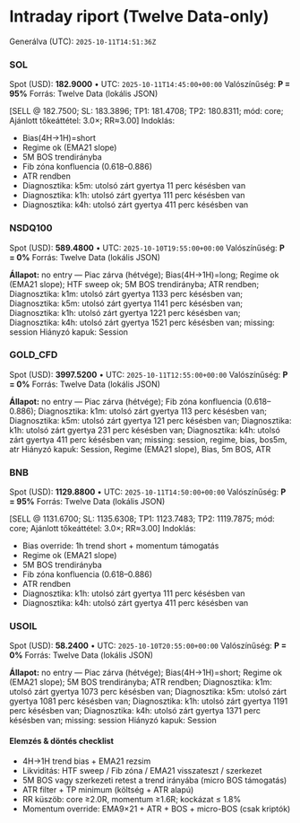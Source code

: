 # Intraday riport (Twelve Data-only)

Generálva (UTC): `2025-10-11T14:51:36Z`

### SOL

Spot (USD): **182.9000** • UTC: `2025-10-11T14:45:00+00:00`
Valószínűség: **P = 95%**
Forrás: Twelve Data (lokális JSON)

[SELL @ 182.7500; SL: 183.3896; TP1: 181.4708; TP2: 180.8311; mód: core; Ajánlott tőkeáttétel: 3.0×; RR≈3.00]
Indoklás:
- Bias(4H→1H)=short
- Regime ok (EMA21 slope)
- 5M BOS trendirányba
- Fib zóna konfluencia (0.618–0.886)
- ATR rendben
- Diagnosztika: k5m: utolsó zárt gyertya 11 perc késésben van
- Diagnosztika: k1h: utolsó zárt gyertya 111 perc késésben van
- Diagnosztika: k4h: utolsó zárt gyertya 411 perc késésben van

### NSDQ100

Spot (USD): **589.4800** • UTC: `2025-10-10T19:55:00+00:00`
Valószínűség: **P = 0%**
Forrás: Twelve Data (lokális JSON)

**Állapot:** no entry — Piac zárva (hétvége); Bias(4H→1H)=long; Regime ok (EMA21 slope); HTF sweep ok; 5M BOS trendirányba; ATR rendben; Diagnosztika: k1m: utolsó zárt gyertya 1133 perc késésben van; Diagnosztika: k5m: utolsó zárt gyertya 1141 perc késésben van; Diagnosztika: k1h: utolsó zárt gyertya 1221 perc késésben van; Diagnosztika: k4h: utolsó zárt gyertya 1521 perc késésben van; missing: session
Hiányzó kapuk: Session

### GOLD_CFD

Spot (USD): **3997.5200** • UTC: `2025-10-11T12:55:00+00:00`
Valószínűség: **P = 0%**
Forrás: Twelve Data (lokális JSON)

**Állapot:** no entry — Piac zárva (hétvége); Fib zóna konfluencia (0.618–0.886); Diagnosztika: k1m: utolsó zárt gyertya 113 perc késésben van; Diagnosztika: k5m: utolsó zárt gyertya 121 perc késésben van; Diagnosztika: k1h: utolsó zárt gyertya 231 perc késésben van; Diagnosztika: k4h: utolsó zárt gyertya 411 perc késésben van; missing: session, regime, bias, bos5m, atr
Hiányzó kapuk: Session, Regime (EMA21 slope), Bias, 5m BOS, ATR

### BNB

Spot (USD): **1129.8800** • UTC: `2025-10-11T14:50:00+00:00`
Valószínűség: **P = 95%**
Forrás: Twelve Data (lokális JSON)

[SELL @ 1131.6700; SL: 1135.6308; TP1: 1123.7483; TP2: 1119.7875; mód: core; Ajánlott tőkeáttétel: 3.0×; RR≈3.00]
Indoklás:
- Bias override: 1h trend short + momentum támogatás
- Regime ok (EMA21 slope)
- 5M BOS trendirányba
- Fib zóna konfluencia (0.618–0.886)
- ATR rendben
- Diagnosztika: k1h: utolsó zárt gyertya 111 perc késésben van
- Diagnosztika: k4h: utolsó zárt gyertya 411 perc késésben van

### USOIL

Spot (USD): **58.2400** • UTC: `2025-10-10T20:55:00+00:00`
Valószínűség: **P = 0%**
Forrás: Twelve Data (lokális JSON)

**Állapot:** no entry — Piac zárva (hétvége); Bias(4H→1H)=short; Regime ok (EMA21 slope); 5M BOS trendirányba; ATR rendben; Diagnosztika: k1m: utolsó zárt gyertya 1073 perc késésben van; Diagnosztika: k5m: utolsó zárt gyertya 1081 perc késésben van; Diagnosztika: k1h: utolsó zárt gyertya 1191 perc késésben van; Diagnosztika: k4h: utolsó zárt gyertya 1371 perc késésben van; missing: session
Hiányzó kapuk: Session

#### Elemzés & döntés checklist
- 4H→1H trend bias + EMA21 rezsim
- Likviditás: HTF sweep / Fib zóna / EMA21 visszateszt / szerkezet
- 5M BOS vagy szerkezeti retest a trend irányába (micro BOS támogatás)
- ATR filter + TP minimum (költség + ATR alapú)
- RR küszöb: core ≥2.0R, momentum ≥1.6R; kockázat ≤ 1.8%
- Momentum override: EMA9×21 + ATR + BOS + micro-BOS (csak kriptók)
